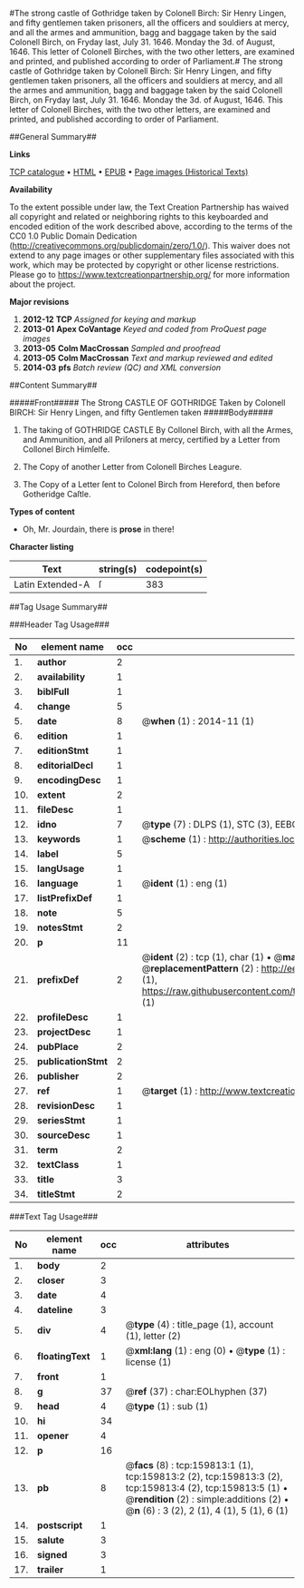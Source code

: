 #The strong castle of Gothridge taken by Colonell Birch: Sir Henry Lingen, and fifty gentlemen taken prisoners, all the officers and souldiers at mercy, and all the armes and ammunition, bagg and baggage taken by the said Colonell Birch, on Fryday last, July 31. 1646. Monday the 3d. of August, 1646. This letter of Colonell Birches, with the two other letters, are examined and printed, and published according to order of Parliament.#
The strong castle of Gothridge taken by Colonell Birch: Sir Henry Lingen, and fifty gentlemen taken prisoners, all the officers and souldiers at mercy, and all the armes and ammunition, bagg and baggage taken by the said Colonell Birch, on Fryday last, July 31. 1646. Monday the 3d. of August, 1646. This letter of Colonell Birches, with the two other letters, are examined and printed, and published according to order of Parliament.

##General Summary##

**Links**

[TCP catalogue](http://www.ota.ox.ac.uk/tcp/)  • 
[HTML](http://tei.it.ox.ac.uk/tcp/Texts-HTML/free/A94/A94075.html)  • 
[EPUB](http://tei.it.ox.ac.uk/tcp/Texts-EPUB/free/A94/A94075.epub) • 
[Page images (Historical Texts)](https://historicaltexts.jisc.ac.uk/eebo-99861606e)

**Availability**

To the extent possible under law, the Text Creation Partnership has waived all copyright and related or neighboring rights to this keyboarded and encoded edition of the work described above, according to the terms of the CC0 1.0 Public Domain Dedication (http://creativecommons.org/publicdomain/zero/1.0/). This waiver does not extend to any page images or other supplementary files associated with this work, which may be protected by copyright or other license restrictions. Please go to https://www.textcreationpartnership.org/ for more information about the project.

**Major revisions**

1. __2012-12__ __TCP__ *Assigned for keying and markup*
1. __2013-01__ __Apex CoVantage__ *Keyed and coded from ProQuest page images*
1. __2013-05__ __Colm MacCrossan__ *Sampled and proofread*
1. __2013-05__ __Colm MacCrossan__ *Text and markup reviewed and edited*
1. __2014-03__ __pfs__ *Batch review (QC) and XML conversion*

##Content Summary##

#####Front#####
The Strong CASTLE OF GOTHRIDGE Taken by Colonell BIRCH: Sir Henry Lingen, and fifty Gentlemen taken 
#####Body#####

1. The taking of GOTHRIDGE CASTLE By Collonel Birch, with all the Armes, and Ammunition, and all Priſoners at mercy, certified by a Letter from Collonel Birch Himſelfe.

1. The Copy of another Letter from Colonell Birches Leagure.

1. The Copy of a Letter ſent to Colonel Birch from Hereford, then before Gotheridge Caſtle.

**Types of content**

  * Oh, Mr. Jourdain, there is **prose** in there!

**Character listing**


|Text|string(s)|codepoint(s)|
|---|---|---|
|Latin Extended-A|ſ|383|

##Tag Usage Summary##

###Header Tag Usage###

|No|element name|occ|attributes|
|---|---|---|---|
|1.|__author__|2||
|2.|__availability__|1||
|3.|__biblFull__|1||
|4.|__change__|5||
|5.|__date__|8| @__when__ (1) : 2014-11 (1)|
|6.|__edition__|1||
|7.|__editionStmt__|1||
|8.|__editorialDecl__|1||
|9.|__encodingDesc__|1||
|10.|__extent__|2||
|11.|__fileDesc__|1||
|12.|__idno__|7| @__type__ (7) : DLPS (1), STC (3), EEBO-CITATION (1), PROQUEST (1), VID (1)|
|13.|__keywords__|1| @__scheme__ (1) : http://authorities.loc.gov/ (1)|
|14.|__label__|5||
|15.|__langUsage__|1||
|16.|__language__|1| @__ident__ (1) : eng (1)|
|17.|__listPrefixDef__|1||
|18.|__note__|5||
|19.|__notesStmt__|2||
|20.|__p__|11||
|21.|__prefixDef__|2| @__ident__ (2) : tcp (1), char (1)  •  @__matchPattern__ (2) : ([0-9\-]+):([0-9IVX]+) (1), (.+) (1)  •  @__replacementPattern__ (2) : http://eebo.chadwyck.com/downloadtiff?vid=$1&page=$2 (1), https://raw.githubusercontent.com/textcreationpartnership/Texts/master/tcpchars.xml#$1 (1)|
|22.|__profileDesc__|1||
|23.|__projectDesc__|1||
|24.|__pubPlace__|2||
|25.|__publicationStmt__|2||
|26.|__publisher__|2||
|27.|__ref__|1| @__target__ (1) : http://www.textcreationpartnership.org/docs/. (1)|
|28.|__revisionDesc__|1||
|29.|__seriesStmt__|1||
|30.|__sourceDesc__|1||
|31.|__term__|2||
|32.|__textClass__|1||
|33.|__title__|3||
|34.|__titleStmt__|2||


###Text Tag Usage###

|No|element name|occ|attributes|
|---|---|---|---|
|1.|__body__|2||
|2.|__closer__|3||
|3.|__date__|4||
|4.|__dateline__|3||
|5.|__div__|4| @__type__ (4) : title_page (1), account (1), letter (2)|
|6.|__floatingText__|1| @__xml:lang__ (1) : eng (0)  •  @__type__ (1) : license (1)|
|7.|__front__|1||
|8.|__g__|37| @__ref__ (37) : char:EOLhyphen (37)|
|9.|__head__|4| @__type__ (1) : sub (1)|
|10.|__hi__|34||
|11.|__opener__|4||
|12.|__p__|16||
|13.|__pb__|8| @__facs__ (8) : tcp:159813:1 (1), tcp:159813:2 (2), tcp:159813:3 (2), tcp:159813:4 (2), tcp:159813:5 (1)  •  @__rendition__ (2) : simple:additions (2)  •  @__n__ (6) : 3 (2), 2 (1), 4 (1), 5 (1), 6 (1)|
|14.|__postscript__|1||
|15.|__salute__|3||
|16.|__signed__|3||
|17.|__trailer__|1||

